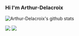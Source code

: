 ### Hi I'm Arthur-Delacroix
![Arthur-Delacroix's github stats](https://github-readme-stats.vercel.app/api?username=Arthur-Delacroix&count_private=true&show_icons=true&theme=vue)

  <img src="https://github-readme-stats.anuraghazra1.vercel.app/api?username=Arthur-Delacroix" />

<img src="https://github-readme-stats.vercel.app/api/top-langs/?username=Arthur-Delacroix&layout=compact&theme=vue" />

<!--
**Arthur-Delacroix/Arthur-Delacroix** is a ✨ _special_ ✨ repository because its `README.md` (this file) appears on your GitHub profile.

Here are some ideas to get you started:

- 🔭 I’m currently working on ...
- 🌱 I’m currently learning ...
- 👯 I’m looking to collaborate on ...
- 🤔 I’m looking for help with ...
- 💬 Ask me about ...
- 📫 How to reach me: ...
- 😄 Pronouns: ...
- ⚡ Fun fact: ...
-->
